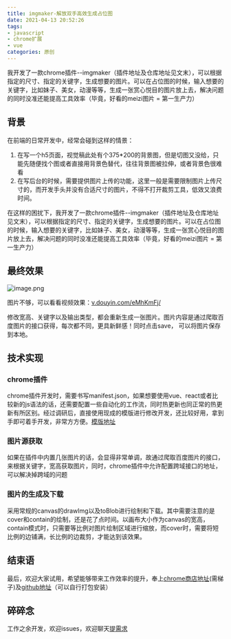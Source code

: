 ```yaml
---
title: imgmaker-解放双手高效生成占位图
date: 2021-04-13 20:52:26
tags:
- javascript
- chrome扩展
- vue
categories: 原创
---
```


我开发了一款chrome插件--imgmaker（插件地址及仓库地址见文末），可以根据指定的尺寸、指定的关键字，生成想要的图片。可以在占位图的时候，输入想要的关键字，比如妹子、美女，动漫等等，生成一张赏心悦目的图片放上去，解决问题的同时没准还能提高工具效率（毕竟，好看的meizi图片 = 第一生产力）
<!--more-->

## 背景

在前端的日常开发中，经常会碰到这样的情景：
1. 在写一个h5页面，视觉稿此处有个375*200的背景图，但是切图又没给，只能先随便找个图或者直接用背景色替代，往往背景图被拉伸，或者背景色很难看
2. 在写后台的时候，需要提供图片上传的功能，这里一般是需要限制图片上传尺寸的，而开发手头并没有合适尺寸的图片，不得不打开裁剪工具，低效又浪费时间。

在这样的困扰下，我开发了一款chrome插件--imgmaker（插件地址及仓库地址见文末），可以根据指定的尺寸、指定的关键字，生成想要的图片。可以在占位图的时候，输入想要的关键字，比如妹子、美女，动漫等等，生成一张赏心悦目的图片放上去，解决问题的同时没准还能提高工具效率（毕竟，好看的meizi图片 = 第一生产力）

## 最终效果

![image.png](https://pic4.zhimg.com/v2-b0ca900628103f5a353d7ec20defbb2b_b.jpg)

图片不够，可以看看视频效果：[v.douyin.com/eMhKmFj/](https://v.douyin.com/eMhKmFj/)

修改宽高、关键字以及输出类型，都会重新生成一张图片。图片内容是通过爬取百度图片的接口获得，每次都不同，更具新鲜感！同时点击save， 可以将图片保存到本地。

## 技术实现

### chrome插件

chrome插件开发时，需要书写manifest.json，如果想要使用vue、react或者比较新的js语法的话，还需要配置一些自动化的工作流，同时热更新也同正常的热更新有所区别。经过调研后，直接使用现成的模版进行修改开发，还比较好用，拿到手即可着手开发，非常方方便。[模版地址](https://github.com/mubaidr/vue-chrome-extension-boilerplate)

### 图片源获取

如果在插件中内置几张图片的话，会显得非常单调，故通过爬取百度图片的接口，来根据关键字，宽高获取图片，同时，chrome插件中允许配置跨域接口的地址，可以解决掉跨域的问题

### 图片的生成及下载

采用常规的canvas的drawImg以及toBlob进行绘制和下载。其中需要注意的是cover和contain的绘制，还是花了点时间。以画布大小作为canvas的宽高，contain模式时，只需要等比例对图片绘制区域进行缩放，而cover时，需要将短比例的边铺满，长比例的边裁剪，才能达到该效果。

## 结束语

最后，欢迎大家试用，希望能够带来工作效率的提升，奉上[chrome商店地址](https://chrome.google.com/webstore/detail/imgmaker/gcnibpcodipjdbobdnfihkljfdojhgdb?hl=zh-CN)(需梯子)及[github地址](https://github.com/yuzai/imgmaker)（可以自行打包安装）

## 碎碎念

工作之余开发，欢迎issues，欢迎聊天[提需求](http://blog.maxiaobo.com.cn/rs/wechat.jpg)